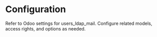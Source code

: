 # Configuration

Refer to Odoo settings for users_ldap_mail. Configure related models, access rights, and options as needed.
